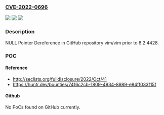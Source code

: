### [CVE-2022-0696](https://cve.mitre.org/cgi-bin/cvename.cgi?name=CVE-2022-0696)
![](https://img.shields.io/static/v1?label=Product&message=vim%2Fvim&color=blue)
![](https://img.shields.io/static/v1?label=Version&message=n%2Fa&color=blue)
![](https://img.shields.io/static/v1?label=Vulnerability&message=CWE-476%20NULL%20Pointer%20Dereference&color=brighgreen)

### Description

NULL Pointer Dereference in GitHub repository vim/vim prior to 8.2.4428.

### POC

#### Reference
- http://seclists.org/fulldisclosure/2022/Oct/41
- https://huntr.dev/bounties/7416c2cb-1809-4834-8989-e84ff033f15f

#### Github
No PoCs found on GitHub currently.


